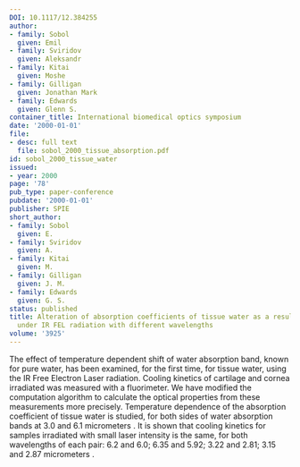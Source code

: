 ```yaml
---
DOI: 10.1117/12.384255
author:
- family: Sobol
  given: Emil
- family: Sviridov
  given: Aleksandr
- family: Kitai
  given: Moshe
- family: Gilligan
  given: Jonathan Mark
- family: Edwards
  given: Glenn S.
container_title: International biomedical optics symposium
date: '2000-01-01'
file:
- desc: full text
  file: sobol_2000_tissue_absorption.pdf
id: sobol_2000_tissue_water
issued:
- year: 2000
page: '78'
pub_type: paper-conference
pubdate: '2000-01-01'
publisher: SPIE
short_author:
- family: Sobol
  given: E.
- family: Sviridov
  given: A.
- family: Kitai
  given: M.
- family: Gilligan
  given: J. M.
- family: Edwards
  given: G. S.
status: published
title: Alteration of absorption coefficients of tissue water as a result of heating
  under IR FEL radiation with different wavelengths
volume: '3925'
---
```

The effect of temperature dependent shift of water absorption band, known for pure water, has been examined, for the first time, for tissue water, using the IR Free Electron Laser radiation. Cooling kinetics of cartilage and cornea irradiated was measured with a fluorimeter. We have modified the computation algorithm to calculate the optical properties from these measurements more precisely. Temperature dependence of the absorption coefficient of tissue water is studied, for both sides of water absorption bands at 3.0 and 6.1 micrometers . It is shown that cooling kinetics for samples irradiated with small laser intensity is the same, for both wavelengths of each pair: 6.2 and 6.0; 6.35 and 5.92; 3.22 and 2.81; 3.15 and 2.87 micrometers .
